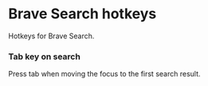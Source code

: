 # Brave Search hotkeys

Hotkeys for Brave Search.

### Tab key on search

Press tab when moving the focus to the first search result.
